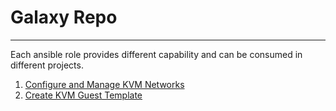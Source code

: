 # Galaxy Repo
***

Each ansible role provides different capability and can be consumed in different projects.

1. [Configure and Manage KVM Networks](./kvm-networks/README.md)
2. [Create KVM Guest Template](./kvm-guest-template/README.md)